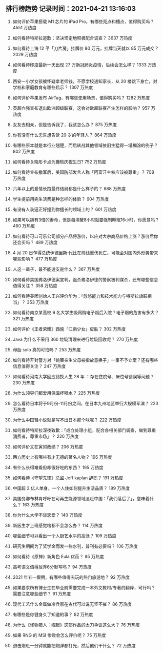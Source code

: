 
## 排行榜趋势 记录时间：2021-04-21 13:16:03
  
  1. 如何评价苹果搭载 M1 芯片的 iPad Pro，有哪些亮点和槽点，值得购买吗？ 4551 万热度
    
  2. 如何看待特斯拉道歉：坚决坚定地积极配合调查？ 3637 万热度
    
  3. 如何看待上海 12 平「刀片房」挂牌价 80 万元，挂牌当天就以 85 万元成交？ 2029 万热度
    
  4. 如何看待印度最新一天出现 27 万新冠肺炎疫情，后续会怎么样？ 1333 万热度
    
  5. 西安一小学女孩被怀疑拿老师钱，不愿学校通知家长，从 20 楼跳下身亡，对学校和家庭教育有哪些启示？ 1307 万热度
    
  6. 如何评价苹果发布 AirTag，有哪些使用场景，值得购买吗？ 1282 万热度
    
  7. 英超六强宣布退出欧洲超级联赛，这会对欧超联赛产生怎样的影响？ 957 万热度
    
  8. 女友去相亲，但是告诉我了，我该怎么办？ 875 万热度
    
  9. 你有没有什么忠告想告诉 20 岁的年轻人？ 864 万热度
    
  10. 有哪些原本就是本行业翘楚，而后转战其他领域依旧生猛得一塌糊涂的例子？ 802 万热度
    
  11. 如何看待关晓彤卡点为鹿晗庆祝生日? 752 万热度
    
  12. 如何看待宣布撤军后，美国防部发言人称「阿富汗主权应该被尊重」？ 708 万热度
    
  13. 六年以上的爱情长跑最终结局都是什么样子的？ 688 万热度
    
  14. 学生提前用完生活费是种怎样的体验？ 604 万热度
    
  15. 有没有人装逼正好撞到你擅长的领域上的？ 601 万热度
    
  16. 如果可以拥有3倍的寿命，但是每清醒8小时就要强制睡眠16小时，你愿意吗？ 490 万热度
    
  17. 如何看待可口可乐公司部分产品将涨价，以应对大宗商品价格上涨？涨价后你还会买吗？ 489 万热度
    
  18. 4 月 20 日乍得总统伊德里斯·代比在前线重伤死亡，可能会对国内外形势带来哪些影响？ 477 万热度
    
  19. 人这一辈子，最不能透支是什么？ 367 万热度
    
  20. 如何看待美国弗洛伊德案宣判，跪杀弗洛伊德的警察被判谋杀，还有哪些信息值得关注？ 358 万热度
    
  21. 如何看待美团创始人王兴评价华为：「忽悠能力和技术能力与特斯拉旗鼓相当」？ 353 万热度
    
  22. 如何看待南京某高校 9 名大学生吸网购电子烟后入院？电子烟的危害有多大？ 321 万热度
    
  23. 如何评价《王者荣耀》西施「江南少女」皮肤？ 302 万热度
    
  24. Java 为什么不采用 360 垃圾清理来进行垃圾回收呢？ 270 万热度
    
  25. 母胎 solo 真的可怕吗？ 253 万热度
    
  26. 如何看待开封警方对「姚策亲生父母被指故意换子」一事不予立案？还有哪些信息值得关注？ 247 万热度
    
  27. 如何看待河南大学回应错换人生 28 年 ：存在住院号、床位号错误等问题？ 230 万热度
    
  28. 为什么领导们都爱用保温杯喝水？ 225 万热度
    
  29. 怎么看待日本将于9月份-11月份之间，在日本九州地区举行大规模军演？ 223 万热度
    
  30. 为什么中国轻小说就是写不出日本那个味呢？ 222 万热度
    
  31. 如何看待特斯拉深夜致歉：「成立处理小组，配合各相关部门调查，做到尊重消费者，尊重市场」？ 220 万热度
    
  32. 如何评价文在寅的政绩？ 206 万热度
    
  33. 西方历史上有哪些有才无德的著名人物？ 196 万热度
    
  34. 有什么长得难看但却很好吃的东西？ 195 万热度
    
  35. 如何看待《守望先锋》总监 Jeff kaplan 辞职？ 191 万热度
    
  36. 中国超 2 亿人单身，一个人住如何提升生活品质？ 189 万热度
    
  37. 美国务卿布林肯呼吁在可再生能源领域追赶中国：「我们落后了」，意味着什么？ 163 万热度
    
  38. 你为什么大学不谈恋爱？ 140 万热度
    
  39. 新医生才上班感觉啥都不会怎么办？ 114 万热度
    
  40. 哪些细节可以看出一个人厨艺水平的高低？ 109 万热度
    
  41. 研究生期间为了奖学金而发一些水刊，普刊有必要吗？ 106 万热度
    
  42. 如何看待《原神》新角色 Eula 优菈？ 95 万热度
    
  43. 高考语文值得放弃6分默写吗？ 94 万热度
    
  44. 2021 年五一假期，有哪些值得去玩的热门旅游地？ 92 万热度
    
  45. 如果要求所有博士生在毕业前需要完成一本外文教材/专著的翻译，可行吗？需要注意哪些细节？ 91 万热度
    
  46. 现代工艺什么金属做冷兵器在古代可以说无坚不摧？ 86 万热度
    
  47. 有哪些是你健身久了知道的事？ 82 万热度
    
  48. 为什么《怪物猎人：崛起》这部作品的太刀争议这么大？ 76 万热度
    
  49. 如果 RNG 的 MSI 惨败会怎么评价呢？ 75 万热度
    
  50. 迫击炮班一分钟就能把炮弹都打光，然后他们干什么？ 72 万热度
    